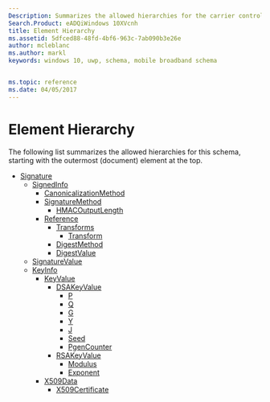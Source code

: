 ```yaml
---
Description: Summarizes the allowed hierarchies for the carrier control signature schema.
Search.Product: eADQiWindows 10XVcnh
title: Element Hierarchy
ms.assetid: 5dfced88-48fd-4bf6-963c-7ab090b3e26e
author: mcleblanc
ms.author: markl
keywords: windows 10, uwp, schema, mobile broadband schema


ms.topic: reference
ms.date: 04/05/2017
---
```


# Element Hierarchy


The following list summarizes the allowed hierarchies for this schema, starting with the outermost (document) element at the top.

-   [Signature](element-signature.md)
    -   [SignedInfo](element-signedinfo.md)
        -   [CanonicalizationMethod](element-canonicalizationmethod.md)
        -   [SignatureMethod](element-signaturemethod.md)
            -   [HMACOutputLength](element-hmacoutputlength.md)
        -   [Reference](element-reference.md)
            -   [Transforms](element-transforms.md)
                -   [Transform](element-transform.md)
            -   [DigestMethod](element-digestmethod.md)
            -   [DigestValue](element-digestvalue.md)
    -   [SignatureValue](element-signaturevalue.md)
    -   [KeyInfo](element-keyinfo.md)
        -   [KeyValue](element-keyvalue.md)
            -   [DSAKeyValue](element-dsakeyvalue.md)
                -   [P](element-p.md)
                -   [Q](element-q.md)
                -   [G](element-g.md)
                -   [Y](element-y.md)
                -   [J](element-j.md)
                -   [Seed](element-seed.md)
                -   [PgenCounter](element-pgencounter.md)
            -   [RSAKeyValue](element-rsakeyvalue.md)
                -   [Modulus](element-modulus.md)
                -   [Exponent](element-exponent.md)
        -   [X509Data](element-x509data.md)
            -   [X509Certificate](element-x509certificate.md)

 

 



